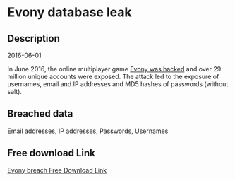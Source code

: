 # Evony database leak

## Description

2016-06-01

In June 2016, the online multiplayer game <a href="http://securityaffairs.co/wordpress/52260/data-breach/evony-data-breach.html" target="_blank" rel="noopener">Evony was hacked</a> and over 29 million unique accounts were exposed. The attack led to the exposure of usernames, email and IP addresses and MD5 hashes of passwords (without salt).

## Breached data

Email addresses, IP addresses, Passwords, Usernames

## Free download Link

[Evony breach Free Download Link](https://link-to.net/1229997/505.6212842081572/dynamic/?r=aHR0cHM6Ly93d3cubWVkaWFmaXJlLmNvbS92aWV3L2ZrT0dpck5PWjloSFlnTS9ldm9ueS5jb20vZmlsZQ==)